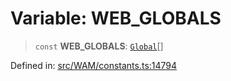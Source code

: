 # Variable: WEB\_GLOBALS

> `const` **WEB\_GLOBALS**: [`Global`](../type-aliases/Global.md)[]

Defined in: [src/WAM/constants.ts:14794](https://github.com/Fokusdotid/bail/blob/8b525f9ebcc20cb9acd0f880b6ad58976e38b117/src/WAM/constants.ts#L14794)
